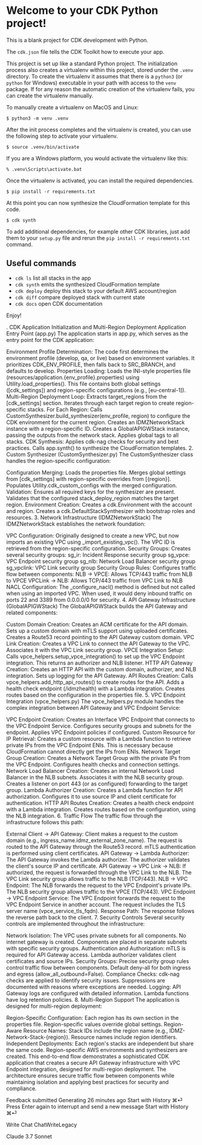 
# Welcome to your CDK Python project!

This is a blank project for CDK development with Python.

The `cdk.json` file tells the CDK Toolkit how to execute your app.

This project is set up like a standard Python project.  The initialization
process also creates a virtualenv within this project, stored under the `.venv`
directory.  To create the virtualenv it assumes that there is a `python3`
(or `python` for Windows) executable in your path with access to the `venv`
package. If for any reason the automatic creation of the virtualenv fails,
you can create the virtualenv manually.

To manually create a virtualenv on MacOS and Linux:

```
$ python3 -m venv .venv
```

After the init process completes and the virtualenv is created, you can use the following
step to activate your virtualenv.

```
$ source .venv/bin/activate
```

If you are a Windows platform, you would activate the virtualenv like this:

```
% .venv\Scripts\activate.bat
```

Once the virtualenv is activated, you can install the required dependencies.

```
$ pip install -r requirements.txt
```

At this point you can now synthesize the CloudFormation template for this code.

```
$ cdk synth
```

To add additional dependencies, for example other CDK libraries, just add
them to your `setup.py` file and rerun the `pip install -r requirements.txt`
command.

## Useful commands

 * `cdk ls`          list all stacks in the app
 * `cdk synth`       emits the synthesized CloudFormation template
 * `cdk deploy`      deploy this stack to your default AWS account/region
 * `cdk diff`        compare deployed stack with current state
 * `cdk docs`        open CDK documentation

Enjoy!


. CDK Application Initialization and Multi-Region Deployment
Application Entry Point (app.py)
The application starts in app.py, which serves as the entry point for the CDK application:

Environment Profile Determination:
The code first determines the environment profile (develop, qa, or live) based on environment variables.
It prioritizes CDK_ENV_PROFILE, then falls back to SRC_BRANCH, and defaults to develop.
Properties Loading:
Loads the INI-style properties file (resources/application.{env_profile}.properties) using Utility.load_properties().
This file contains both global settings ([cdk_settings]) and region-specific configurations (e.g., [eu-central-1]).
Multi-Region Deployment Loop:
Extracts target_regions from the [cdk_settings] section.
Iterates through each target region to create region-specific stacks.
For Each Region:
Calls CustomSynthesizer.build_synthesizer(env_profile, region) to configure the CDK environment for the current region.
Creates an IDMZNetworkStack instance with a region-specific ID.
Creates a GlobalAPIGWStack instance, passing the outputs from the network stack.
Applies global tags to all stacks.
CDK Synthesis:
Applies cdk-nag checks for security and best practices.
Calls app.synth() to synthesize the CloudFormation templates.
2. Custom Synthesizer (CustomSynthesizer.py)
   The CustomSynthesizer class handles the region-specific configuration:

Configuration Merging:
Loads the properties file.
Merges global settings from [cdk_settings] with region-specific overrides from [{region}].
Populates Utility.cdk_custom_configs with the merged configuration.
Validation:
Ensures all required keys for the synthesizer are present.
Validates that the configured stack_deploy_region matches the target region.
Environment Creation:
Creates a cdk.Environment with the account and region.
Creates a cdk.DefaultStackSynthesizer with bootstrap roles and resources.
3. Network Infrastructure (IDMZNetworkStack)
   The IDMZNetworkStack establishes the network foundation:

VPC Configuration:
Originally designed to create a new VPC, but now imports an existing VPC using _import_existing_vpc().
The VPC ID is retrieved from the region-specific configuration.
Security Groups:
Creates several security groups:
sg_ir: Incident Response security group
sg_vpce: VPC Endpoint security group
sg_nlb: Network Load Balancer security group
sg_vpclink: VPC Link security group
Security Group Rules:
Configures traffic flow between components:
NLB → VPCE: Allows TCP/443 traffic from NLB to VPCE
VPCLink → NLB: Allows TCP/443 traffic from VPC Link to NLB
NACL Configuration:
The _configure_nacl() method is defined but not called when using an imported VPC.
When used, it would deny inbound traffic on ports 22 and 3389 from 0.0.0.0/0 for security.
4. API Gateway Infrastructure (GlobalAPIGWStack)
   The GlobalAPIGWStack builds the API Gateway and related components:

Custom Domain Creation:
Creates an ACM certificate for the API domain.
Sets up a custom domain with mTLS support using uploaded certificates.
Creates a Route53 record pointing to the API Gateway custom domain.
VPC Link Creation:
Creates a VPC Link to connect the API Gateway to the VPC.
Associates it with the VPC Link security group.
VPCE Integration Setup:
Calls vpce_helpers.setup_vpce_integration() to set up the VPC Endpoint integration.
This returns an authorizer and NLB listener.
HTTP API Gateway Creation:
Creates an HTTP API with the custom domain, authorizer, and NLB integration.
Sets up logging for the API Gateway.
API Routes Creation:
Calls vpce_helpers.add_http_api_routes() to create routes for the API.
Adds a health check endpoint (/idmzhealth) with a Lambda integration.
Creates routes based on the configuration in the properties file.
5. VPC Endpoint Integration (vpce_helpers.py)
   The vpce_helpers.py module handles the complex integration between API Gateway and VPC Endpoint Service:

VPC Endpoint Creation:
Creates an Interface VPC Endpoint that connects to the VPC Endpoint Service.
Configures security groups and subnets for the endpoint.
Applies VPC Endpoint policies if configured.
Custom Resource for IP Retrieval:
Creates a custom resource with a Lambda function to retrieve private IPs from the VPC Endpoint ENIs.
This is necessary because CloudFormation cannot directly get the IPs from ENIs.
Network Target Group Creation:
Creates a Network Target Group with the private IPs from the VPC Endpoint.
Configures health checks and connection settings.
Network Load Balancer Creation:
Creates an internal Network Load Balancer in the NLB subnets.
Associates it with the NLB security group.
Creates a listener on port 443 (or as configured) forwarding to the target group.
Lambda Authorizer Creation:
Creates a Lambda function for API authorization.
Configures it to use source IP and client certificate for authentication.
HTTP API Routes Creation:
Creates a health check endpoint with a Lambda integration.
Creates routes based on the configuration, using the NLB integration.
6. Traffic Flow
   The traffic flow through the infrastructure follows this path:

External Client → API Gateway:
Client makes a request to the custom domain (e.g., ingress_name.idmz_external_zone_name).
The request is routed to the API Gateway through the Route53 record.
mTLS authentication is performed using client certificates.
API Gateway → Lambda Authorizer:
The API Gateway invokes the Lambda authorizer.
The authorizer validates the client's source IP and certificate.
API Gateway → VPC Link → NLB:
If authorized, the request is forwarded through the VPC Link to the NLB.
The VPC Link security group allows traffic to the NLB (TCP/443).
NLB → VPC Endpoint:
The NLB forwards the request to the VPC Endpoint's private IPs.
The NLB security group allows traffic to the VPCE (TCP/443).
VPC Endpoint → VPC Endpoint Service:
The VPC Endpoint forwards the request to the VPC Endpoint Service in another account.
The request includes the TLS server name (vpce_service_tls_fqdn).
Response Path:
The response follows the reverse path back to the client.
7. Security Controls
   Several security controls are implemented throughout the infrastructure:

Network Isolation:
The VPC uses private subnets for all components.
No internet gateway is created.
Components are placed in separate subnets with specific security groups.
Authentication and Authorization:
mTLS is required for API Gateway access.
Lambda authorizer validates client certificates and source IPs.
Security Groups:
Precise security group rules control traffic flow between components.
Default deny-all for both ingress and egress (allow_all_outbound=False).
Compliance Checks:
cdk-nag checks are applied to identify security issues.
Suppressions are documented with reasons where exceptions are needed.
Logging:
API Gateway logs are configured with detailed information.
Lambda functions have log retention policies.
8. Multi-Region Support
   The application is designed for multi-region deployment:

Region-Specific Configuration:
Each region has its own section in the properties file.
Region-specific values override global settings.
Region-Aware Resource Names:
Stack IDs include the region name (e.g., IDMZ-Network-Stack-{region}).
Resource names include region identifiers.
Independent Deployments:
Each region's stacks are independent but share the same code.
Region-specific AWS environments and synthesizers are created.
This end-to-end flow demonstrates a sophisticated CDK application that creates a secure API Gateway infrastructure with VPC Endpoint integration, designed for multi-region deployment. The architecture ensures secure traffic flow between components while maintaining isolation and applying best practices for security and compliance.

Feedback submitted
Generating
26 minutes ago
Start with History ⌘⏎
Press Enter again to interrupt and send a new message
Start with History ⌘⏎



Write
Chat
ChatWriteLegacy

Claude 3.7 Sonnet